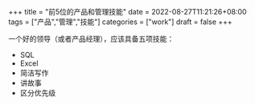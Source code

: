 +++
title = "前5位的产品和管理技能"
date = 2022-08-27T11:21:26+08:00
tags = ["产品","管理","技能"]
categories = ["work"]
draft = false
+++

一个好的领导（或者产品经理），应该具备五项技能：
- SQL
- Excel
- 简洁写作
- 讲故事
- 区分优先级